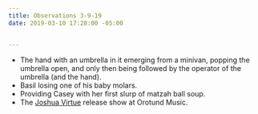 ```yaml
---
title: Observations 3-9-19
date: 2019-03-10 17:28:00 -05:00


---
```


- The hand with an umbrella in it emerging from a minivan, popping the umbrella open, and only then being followed by the operator of the umbrella (and the hand).
- Basil losing one of his baby molars.
- Providing Casey with her first slurp of matzah ball soup.
- The [Joshua Virtue](https://joshuavirtue.bandcamp.com/album/post-faith-dialogues) release show at Orotund Music.
